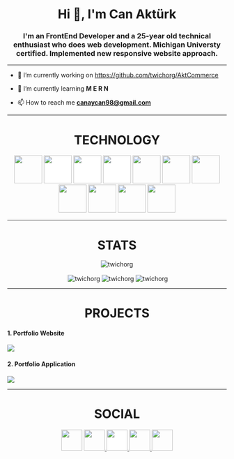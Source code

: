 <h1 align="center">Hi 👋, I'm Can Aktürk</h1>
<h3 align="center">I'm an FrontEnd Developer and a 25-year old technical enthusiast who does web development. Michigan Universty certified. Implemented new responsive website approach.

</h3>

---

- 🔭 I’m currently working on https://github.com/twichorg/AktCommerce

- 🌱 I’m currently learning **M E R N**

- 📫 How to reach me **canaycan98@gmail.com**

---

<h1 align="center">TECHNOLOGY</h1>

<p align="center"><img src="https://cdn.jsdelivr.net/gh/devicons/devicon/icons/react/react-original.svg" style="height: 4rem"/>
<img src="https://cdn.jsdelivr.net/gh/devicons/devicon/icons/nodejs/nodejs-original-wordmark.svg" style="height:4rem; background-color:white"/>
<img src="https://cdn.jsdelivr.net/gh/devicons/devicon/icons/mongodb/mongodb-original-wordmark.svg" style="height: 4rem; background-color:white"/>
<img src="https://cdn.jsdelivr.net/gh/devicons/devicon/icons/redux/redux-original.svg" style="height: 4rem; background-color:white"/>
<img src="https://cdn.jsdelivr.net/gh/devicons/devicon/icons/html5/html5-original-wordmark.svg" style="height: 4rem"/>
<img src="https://cdn.jsdelivr.net/gh/devicons/devicon/icons/css3/css3-original-wordmark.svg" style="height: 4rem"/>
<img src="https://cdn.jsdelivr.net/gh/devicons/devicon/icons/javascript/javascript-plain.svg" style="height: 4rem"/>
<img src="https://cdn.jsdelivr.net/gh/devicons/devicon/icons/bootstrap/bootstrap-plain-wordmark.svg"  style="height: 4rem"/>
<img src="https://cdn.jsdelivr.net/gh/devicons/devicon/icons/materialui/materialui-plain.svg" style="height: 4rem"/>
<img src="https://cdn.jsdelivr.net/gh/devicons/devicon/icons/npm/npm-original-wordmark.svg" style="height: 4rem"/>
<img src="https://cdn.jsdelivr.net/gh/devicons/devicon/icons/git/git-plain.svg" style="height: 4rem"/>
</p>

---

<h1 align="center">STATS</h1>

<p align="center"> <img src="https://komarev.com/ghpvc/?username=twichorg" alt="twichorg" /> </p>

<p align="center">&nbsp;<img align="center" src="https://github-readme-stats.vercel.app/api?username=twichorg&theme=gotham&show_icons=true" alt="twichorg" />

<img align="center" src="http://github-readme-streak-stats.herokuapp.com?user=twichorg&theme=gotham&hide_border=true&date_format=M%20j%5B%2C%20Y%5D" alt="twichorg" />
<img align="center" src="https://github-readme-stats.vercel.app/api/top-langs/?username=twichorg&layout=default&theme=gotham&hide=html&hide_border=true&card_width=330" alt="twichorg" /></p>

---
<h1 align="center">PROJECTS</h1>

<h4>1. Portfolio Website</h4>

<a href="https://fervent-spence-32f9ac.netlify.app/" target="blank"><img src="https://i.ibb.co/KXV2YrY/Ekran-g-r-nt-s-2022-05-02-143817.png" ></a>


<h4>2. Portfolio Application </h4>

<a href="https://mystifying-minsky-36c813.netlify.app/" target="blank"><img src="https://i.ibb.co/WF7bDSW/Ekran-g-r-nt-s-2022-05-02-144056.png" ></a>

---

<h1 align="center">SOCIAL</h1>

<div align="center">
<a href="https://www.linkedin.com/in/can-akt%C3%BCrk-28bb77188/" target="blank"><img src="https://cdn.jsdelivr.net/gh/devicons/devicon/icons/linkedin/linkedin-original.svg" style="height: 3rem"/></a>
<a href="https://twitter.com/twichorg26" target="blank"><img src="https://cdn.jsdelivr.net/gh/devicons/devicon/icons/twitter/twitter-original.svg" style="height: 3rem"/>
</a>

<a href="https://www.hackerrank.com/canaycan98" target="blank">
<img src="![HackerRank](https://img.shields.io/badge/-Hackerrank-2EC866?style=for-the-badge&logo=HackerRank&logoColor=white)" style="height: 3rem; background-color:white"/>
</a>

<a href="https://www.instagram.com/akturk_c/" target="blank">
<img src="https://img.icons8.com/fluency/48/000000/instagram-new.png/" style="height:3rem">
</a>

<a href="https://www.youtube.com/channel/UC6Rg50t9-HlzakhGAqJJPqA" target="blank">
<img src="https://img.icons8.com/color/48/000000/youtube-play.png" style="height: 3rem"/>
</a>

</div>
